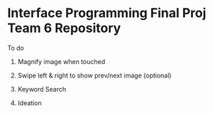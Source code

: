 # Interface Programming Final Proj Team 6 Repository

To do

1. Magnify image when touched

2. Swipe left & right to show prev/next image (optional)

3. Keyword Search

4. Ideation
